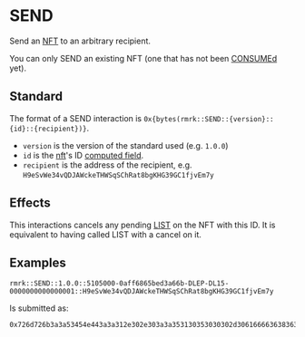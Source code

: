 # SEND

Send an [NFT](../entities/nft.md) to an arbitrary recipient.

You can only SEND an existing NFT (one that has not been [CONSUMEd](consume.md) yet).

## Standard

The format of a SEND interaction is `0x{bytes(rmrk::SEND::{version}::{id}::{recipient})}`.

- `version` is the version of the standard used (e.g. `1.0.0`)
- `id` is the [nft](../entity/nft.md)'s ID [computed field](../entity/nft.md/#computed-fields).
- `recipient` is the address of the recipient, e.g.
  `H9eSvWe34vQDJAWckeTHWSqSChRat8bgKHG39GC1fjvEm7y`

## Effects

This interactions cancels any pending [LIST](list.md) on the NFT with this ID. It is equivalent to
having called LIST with a cancel on it.

## Examples

```
rmrk::SEND::1.0.0::5105000-0aff6865bed3a66b-DLEP-DL15-0000000000000001::H9eSvWe34vQDJAWckeTHWSqSChRat8bgKHG39GC1fjvEm7y
```

Is submitted as:

```
0x726d726b3a3a53454e443a3a312e302e303a3a353130353030302d306166663638363562656433613636622d444c45502d444c31352d303030303030303030303030303030313a3a4839655376576533347651444a4157636b6554485753715343685261743862674b48473339474331666a76456d37790a
```
